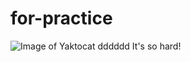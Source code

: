 # for-practice
![Image of Yaktocat](https://i.pinimg.com/originals/87/af/ef/87afef76100d0b704ca5b6039468a736.jpg)
dddddd
It's so hard!
